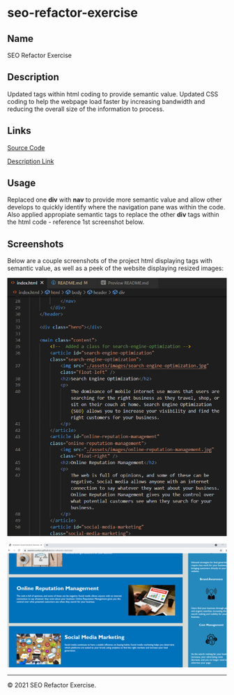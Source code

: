 # seo-refactor-exercise

## Name
SEO Refactor Exercise


## Description
Updated tags within html coding to provide semantic value. Updated CSS coding to help the webpage load faster by increasing bandwidth and reducing the overall size of the information to process.


## Links
[Source Code](https://github.com/asantercureton/seo-refractor-exercise)


[Description Link](https://asantercureton.github.io/seo-refractor-exercise/)


## Usage
Replaced one <strong>div</strong> with <strong>nav</strong> to provide more semantic value and allow other develops to quickly identify where the navigation pane was within the code. Also applied appropiate semantic tags to replace the other <strong>div</strong> tags within the html code - reference 1st screenshot below.


## Screenshots
Below are a couple screenshots of the project html displaying tags with semantic value, as well as a peek of the website displaying resized images:

![Image of html](./assets/images/homework-code.png)
<!-- <img src="./assets/images/homework-code.png" alt="Image of html" /> -->


![Image of html](./assets/images/homework-website.png)
<!-- <img src="./assets/images/homework-website.png" alt="Image of website" /> -->

---
© 2021 SEO Refactor Exercise.